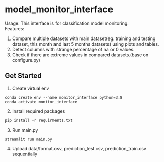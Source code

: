# model_monitor_interface
Usage: This interface is for classification model monitoring.  
Features:  
1. Compare multiple datasets with main dataset(eg. training and testing dataset, this month and last 5 months datasets) using plots and tables.
2. Detect columns with strange percentage of na or 0 values.
3. Check if there are extreme values in compared datasets.(base on configure.py)
## Get Started
1. Create virtual env
```
conda create env --name monitor_interface python=3.8
conda activate monitor_interface
```
2. Install required packages
```
pip install -r requirments.txt
```
3. Run main.py
```
streamlit run main.py
```
4. Upload data/format.csv, prediction_test.csv, prediction_train.csv sequentially
